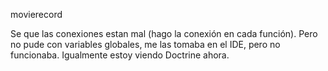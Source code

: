 movierecord

Se que las conexiones estan mal (hago la conexión en cada función). Pero no pude con variables globales, me las tomaba en el IDE, pero no funcionaba. Igualmente estoy viendo Doctrine ahora.
